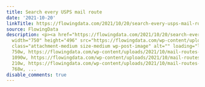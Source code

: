 ```yaml
---
title: Search every USPS mail route
date: '2021-10-20'
linkTitle: https://flowingdata.com/2021/10/20/search-every-usps-mail-route/
source: FlowingData
description: <p><a href="https://flowingdata.com/2021/10/20/search-every-usps-mail-route/"><img
  width="750" height="496" src="https://flowingdata.com/wp-content/uploads/2021/10/mail-routes-750x496.png"
  class="attachment-medium size-medium wp-post-image" alt="" loading="lazy" srcset="https://flowingdata.com/wp-content/uploads/2021/10/mail-routes-750x496.png
  750w, https://flowingdata.com/wp-content/uploads/2021/10/mail-routes-1090x720.png
  1090w, https://flowingdata.com/wp-content/uploads/2021/10/mail-routes-210x139.png
  210w, https://flowingdata.com/wp-content/uploads/2021/10/mail-routes-768x507.png
  768w, ...
disable_comments: true
---
```

<p><a href="https://flowingdata.com/2021/10/20/search-every-usps-mail-route/"><img width="750" height="496" src="https://flowingdata.com/wp-content/uploads/2021/10/mail-routes-750x496.png" class="attachment-medium size-medium wp-post-image" alt="" loading="lazy" srcset="https://flowingdata.com/wp-content/uploads/2021/10/mail-routes-750x496.png 750w, https://flowingdata.com/wp-content/uploads/2021/10/mail-routes-1090x720.png 1090w, https://flowingdata.com/wp-content/uploads/2021/10/mail-routes-210x139.png 210w, https://flowingdata.com/wp-content/uploads/2021/10/mail-routes-768x507.png 768w, ...
